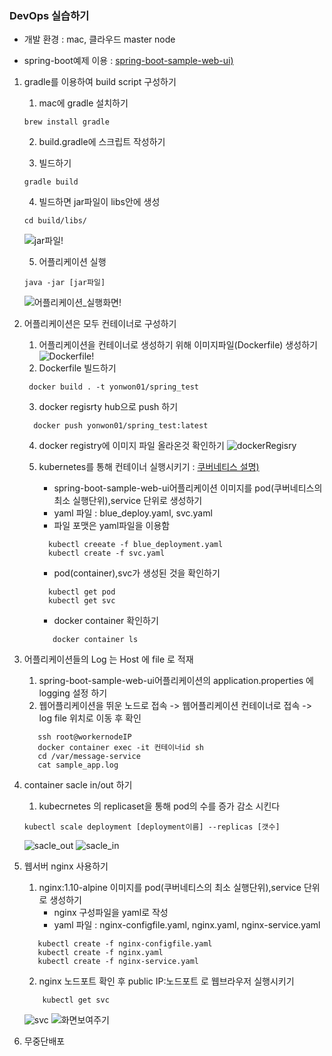 ### DevOps 실습하기

* 개발 환경 : mac, 클라우드 master node

* spring-boot예제 이용 : [spring-boot-sample-web-ui)](https://github.com/spring-projects/spring-boot/tree/v2.0.2.RELEASE/spring-boot-samples/spring-boot-sample-web-ui) 

 1) gradle를 이용하여 build script 구성하기 

     1) mac에 gradle 설치하기
     ```
    brew install gradle
     ```
     2) build.gradle에 스크립트 작성하기
    
    3) 빌드하기
     
     ```
    gradle build
     ```
     4) 빌드하면 jar파일이 libs안에 생성
     ```
    cd build/libs/
     ```
    ![jar파일!]()
    
    5) 어플리케이션 실행
     ```
    java -jar [jar파일]
     ```
     ![어플리케이션_실행화면!]()

2) 어플리케이션은 모두 컨테이너로 구성하기
    1) 어플리케이션을 컨테이너로 생성하기 위해 이미지파일(Dockerfile) 생성하기
    ![Dockerfile!]()
    2) Dockerfile 빌드하기
      ```
       docker build . -t yonwon01/spring_test
      ```
    3) docker regisrty hub으로 push 하기
     ```
       docker push yonwon01/spring_test:latest
     ```
    4) docker registry에 이미지 파일 올라온것 확인하기
    ![dockerRegisry]()
    
    5) kubernetes를 통해 컨테이너 실행시키기 : [쿠버네티스 설명)]()
       -  spring-boot-sample-web-ui어플리케이션 이미지를 pod(쿠버네티스의 최소 실행단위),service 단위로 생성하기
       -  yaml 파일 : blue_deploy.yaml, svc.yaml
       -  파일 포맷은 yaml파일을 이용함
        ```
          kubectl creeate -f blue_deployment.yaml
          kubectl create -f svc.yaml
        ```  
       -  pod(container),svc가 생성된 것을 확인하기
        ```
          kubectl get pod
          kubectl get svc
        ```  
       - docker container 확인하기
       ```
          docker container ls
       ```  
3) 어플리케이션들의 Log 는 Host 에 file 로 적재
     1) spring-boot-sample-web-ui어플리케이션의 application.properties 에 logging 설정 하기
     2)  웹어플리케이션을 뛰운 노드로 접속 -> 웹어플리케이션 컨테이너로 접속 -> log file 위치로 이동 후 확인
     
      ```
         ssh root@workernodeIP
         docker container exec -it 컨테이너id sh
         cd /var/message-service
         cat sample_app.log
      ```  
      
4) container sacle in/out 하기
     1) kubecrnetes 의 replicaset을 통해 pod의 수를 증가 감소 시킨다
     ```
     kubectl scale deployment [deployment이름] --replicas [갯수]
     ```
     ![sacle_out]()
     ![sacle_in]()
     
5) 웹서버 nginx 사용하기
     1) nginx:1.10-alpine 이미지를 pod(쿠버네티스의 최소 실행단위),service 단위로 생성하기
         - nginx 구성파일을 yaml로 작성
         - yaml 파일 : nginx-configfile.yaml, nginx.yaml, nginx-service.yaml
         
      ```
         kubectl create -f nginx-configfile.yaml
         kubectl create -f nginx.yaml
         kubectl create -f nginx-service.yaml   
      ```  
     2) nginx 노드포트 확인 후 public IP:노드포트 로 웹브라우저 실행시키기
     
     ```
         kubectl get svc 
     ```  
      ![svc]()
      ![화면보여주기 ]()
   
6) 무중단배포
     
     
     
     
